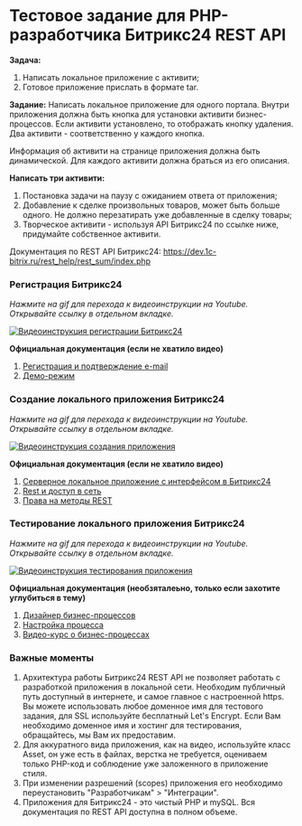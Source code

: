 # Тестовое задание для PHP-разработчика Битрикс24 REST API

**Задача:**
1. Написать локальное приложение с активити;
2. Готовое приложение прислать в формате tar.

**Задание:**
Написать локальное приложение для одного портала. Внутри приложения должна быть кнопка для установки активити бизнес-процессов. Если активити установлено, то отображать кнопку удаления. Два активити - соответственно у каждого кнопка.

Информация об активити на странице приложения должна быть динамической. Для каждого активити должна браться из его описания. 

**Написать три активити:**
1. Постановка задачи на паузу с ожиданием ответа от приложения;
2. Добавление к сделке произвольных товаров, может быть больше одного. Не должно перезатирать уже добавленные в сделку товары;
3. Творческое активити - используя API Битрикс24 по ссылке ниже, придумайте собственное активити.

Документация по REST API Битрикс24: https://dev.1c-bitrix.ru/rest_help/rest_sum/index.php

### Регистрация Битрикс24

*Нажмите на gif для перехода к видеоинструкции на Youtube. Открывайте ссылку в отдельном вкладке.*

[![Видеоинструкция регистрации Битрикс24](https://j.gifs.com/164w73.gif)](https://youtu.be/D_6FHRT4WvA)

**Официальная документация (если не хватило видео)**

1. [Регистрация и подтверждение e-mail](https://helpdesk.bitrix24.ru/open/5173291/)
2. [Демо-режим](https://helpdesk.bitrix24.ru/open/5435221/)

### Создание локального приложения Битрикс24

*Нажмите на gif для перехода к видеоинструкции на Youtube. Открывайте ссылку в отдельном вкладке.*

[![Видеоинструкция создания приложения](https://j.gifs.com/Qk7WXq.gif)](https://youtu.be/kGeja4SXcnw)

**Официальная документация (если не хватило видео)**

1. [Серверное локальное приложение с интерфейсом в Битрикс24](https://dev.1c-bitrix.ru/learning/course/?COURSE_ID=99&LESSON_ID=8569)
2. [Rest и доступ в сеть](https://dev.1c-bitrix.ru/learning/course/?COURSE_ID=99&LESSON_ID=1949&LESSON_PATH=8771.1949)
3. [Права на методы REST](https://dev.1c-bitrix.ru/rest_help/rest_sum/premissions_scope.php)

### Тестирование локального приложения Битрикс24

*Нажмите на gif для перехода к видеоинструкции на Youtube. Открывайте ссылку в отдельном вкладке.*

[![Видеоинструкция тестирования приложения](https://j.gifs.com/99grPY.gif)](https://youtu.be/NflUgUhB18E)

**Официальная документация (необзяталеьно, только если захотите углубиться в тему)**
1. [Дизайнер бизнес-процессов](https://helpdesk.bitrix24.ru/open/7380841/)
2. [Настройка процесса](https://helpdesk.bitrix24.ru/open/5436871/)
3. [Видео-курс о бизнес-процессах](https://helpdesk.bitrix24.ru/open/3092117/)


### Важные моменты

1. Архитектура работы Битрикс24 REST API не позволяет работать с разработкой приложения в локальной сети. Необходим публичный путь доступный в интернете, и самое главное с настроенной https. Вы можете использовать любое доменное имя для тестового задания, для SSL используйте бесплатный Let's Encrypt. Если Вам необходимо доменное имя и хостинг для тестирования, обращайтесь, мы Вам их предоставим.
2. Для аккуратного вида приложения, как на видео, используйте класс Asset, он уже есть в файлах, верстка не требуется, оцениваем только PHP-код и соблюдение уже заложенного в приложение стиля.
3. При изменении разрешений (scopes) приложения его необходимо переустановить "Разработчикам" > "Интеграции".
4. Приложения для Битрикс24 - это чистый PHP и mySQL. Вся документация по REST API доступна в полном объеме.